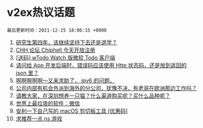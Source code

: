 # v2ex热议话题

`最后更新时间：2021-12-25 18:06:15 +0800`

1. [研究生第四年，该继续坚持下去还是退学？](https://www.v2ex.com/t/824377)
1. [CHH 论坛 Chiphell 今天开放注册](https://www.v2ex.com/t/824347)
1. [[送码] wTodo Watch 版微软 Todo 客户端](https://www.v2ex.com/t/824315)
1. [请问给 App 开发后端时，错误码应该使用 Http 状态码，还是放到返回的 json 里？](https://www.v2ex.com/t/824337)
1. [啊啊啊啊啊～又来求助了， ipv6 的问题。](https://www.v2ex.com/t/824325)
1. [公司内部有机会外派到海外的分公司，犹豫不决，有老哥在欧洲那边工作吗？](https://www.v2ex.com/t/824336)
1. [请教大家，在深圳想养一只猫？什么渠道购买呢？买什么品种呢？](https://www.v2ex.com/t/824383)
1. [世界上最垃圾的软件：微信](https://www.v2ex.com/t/824404)
1. [安利一下自己写的 macOS 剪切板工具 [优惠码]](https://www.v2ex.com/t/824330)
1. [求推荐一点 ns 游戏](https://www.v2ex.com/t/824344)

